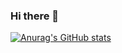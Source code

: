 ### Hi there 👋
[![Anurag's GitHub stats](https://github-readme-stats.vercel.app/api?username=StephenYang190&show_icons=true)](https://github.com/anuraghazra/github-readme-stats)

<!--
**StephenYang190/StephenYang190** is a ✨ _special_ ✨ repository because its `README.md` (this file) appears on your GitHub profile.

Here are some ideas to get you started:

- 🔭 I’m currently working on ...
- 🌱 I’m currently learning ...
- 👯 I’m looking to collaborate on ...
- 🤔 I’m looking for help with ...
- 💬 Ask me about ...
- 📫 How to reach me: ...
- 😄 Pronouns: ...
- ⚡ Fun fact: ...
-->
